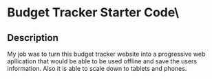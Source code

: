 # Budget Tracker Starter Code\

## Description 
My job was to turn this budget tracker website into a progressive web apllication that would be able to be used offline and save the users information. Also it is able to scale down to tablets and phones. 

